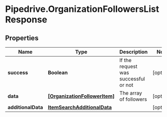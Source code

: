 # Pipedrive.OrganizationFollowersListResponse

## Properties

Name | Type | Description | Notes
------------ | ------------- | ------------- | -------------
**success** | **Boolean** | If the request was successful or not | [optional] 
**data** | [**[OrganizationFollowerItem]**](OrganizationFollowerItem.md) | The array of followers | [optional] 
**additionalData** | [**ItemSearchAdditionalData**](ItemSearchAdditionalData.md) |  | [optional] 


